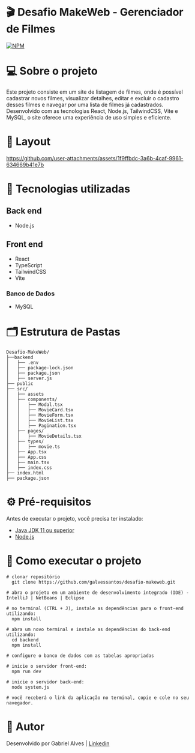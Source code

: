 # 🎬 Desafio MakeWeb - Gerenciador de Filmes
[![NPM](https://img.shields.io/npm/l/react)](https://github.com/galvessantos/desafio-makeweb/blob/main/LICENSE) 

# 💻 Sobre o projeto

Este projeto consiste em um site de listagem de filmes, onde é possível cadastrar novos filmes, visualizar detalhes, editar e excluir o cadastro desses filmes e navegar por uma lista de filmes já cadastrados.
Desenvolvido com as tecnologias React, Node.js, TailwindCSS, Vite e MySQL, o site oferece uma experiência de uso simples e eficiente.

# 🚀 Layout 

https://github.com/user-attachments/assets/1f9ffbdc-3a6b-4caf-9961-634669b41e7b

# 🧰 Tecnologias utilizadas

## Back end
- Node.js

## Front end
- React
- TypeScript
- TailwindCSS
- Vite

### Banco de Dados
- MySQL

# 🗂️ Estrutura de Pastas

```
Desafio-MakeWeb/
├──backend
│   ├── .env
│   ├── package-lock.json
│   ├── package.json
│   ├── server.js
├── public
├── src/
│   ├── assets
│   ├── components/
│   │   ├── Modal.tsx
│   │   ├── MovieCard.tsx
│   │   ├── MovieForm.tsx
│   │   ├── MovieList.tsx
│   │   ├── Pagination.tsx
│   ├── pages/
│   │   ├── MovieDetails.tsx
│   ├── types/
│   │   ├── movie.ts
│   ├── App.tsx
│   ├── App.css
│   ├── main.tsx
│   ├── index.css
├── index.html
├── package.json
```


# ⚙ Pré-requisitos

Antes de executar o projeto, você precisa ter instalado:

- [Java JDK 11 ou superior](https://www.oracle.com/java/technologies/javase-jdk11-downloads.html)
- [Node.js](https://nodejs.org/)

# 🏁 Como executar o projeto

```
# clonar repositório
  git clone https://github.com/galvessantos/desafio-makeweb.git

# abra o projeto em um ambiente de desenvolvimento integrado (IDE) - IntelliJ | NetBeans | Eclipse

# no terminal (CTRL + J), instale as dependências para o front-end utilizando:
  npm install

# abra um novo terminal e instale as dependências do back-end utilizando:
  cd backend
  npm install

# configure o banco de dados com as tabelas apropriadas

# inicie o servidor front-end:
  npm run dev

# inicie o servidor back-end:
  node system.js

# você receberá o link da aplicação no terminal, copie e cole no seu navegador. 
```


# 👤 Autor

Desenvolvido por Gabriel Alves | [Linkedin](https://www.linkedin.com/in/galvessantos/)
